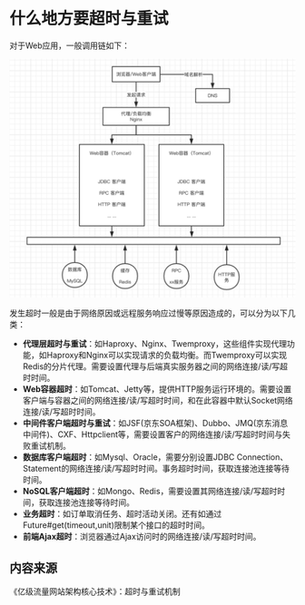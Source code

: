 # 什么地方要超时与重试

对于Web应用，一般调用链如下：

![](../../.gitbook/assets/image%20%2811%29.png)

发生超时一般是由于网络原因或远程服务响应过慢等原因造成的，可以分为以下几类：

* **代理层超时与重试**：如Haproxy、Nginx、Twemproxy，这些组件实现代理功能，如Haproxy和Nginx可以实现请求的负载均衡。而Twemproxy可以实现Redis的分片代理。需要设置代理与后端真实服务器之间的网络连接/读/写超时时间。
* **Web容器超时**：如Tomcat、Jetty等，提供HTTP服务运行环境的。需要设置客户端与容器之间的网络连接/读/写超时时间，和在此容器中默认Socket网络连接/读/写超时时间。
* **中间件客户端超时与重试**：如JSF\(京东SOA框架\)、Dubbo、JMQ\(京东消息中间件\)、CXF、Httpclient等，需要设置客户的网络连接/读/写超时时间与失败重试机制。
* **数据库客户端超时**：如Mysql、Oracle，需要分别设置JDBC Connection、Statement的网络连接/读/写超时时间。事务超时时间，获取连接池连接等待时间。
* **NoSQL客户端超时**：如Mongo、Redis，需要设置其网络连接/读/写超时时间，获取连接池连接等待时间。
* **业务超时**：如订单取消任务、超时活动关闭。还有如通过Future\#get\(timeout,unit\)限制某个接口的超时时间。
* **前端Ajax超时**：浏览器通过Ajax访问时的网络连接/读/写超时时间。

## 内容来源

《亿级流量网站架构核心技术》：超时与重试机制

